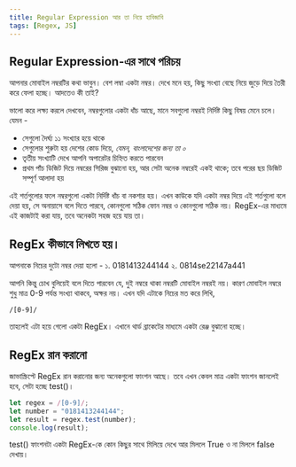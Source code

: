 ```yaml
---
title: Regular Expression আর তা নিয়ে হাবিজাবি
tags: [Regex, JS]
---
```

## Regular Expression-এর সাথে পরিচয়
আপনার মোবাইল নম্বরটির কথা ভাবুন। বেশ লম্বা একটা নম্বর। দেখে মনে হয়, কিছু সংখ্যা বেছে নিয়ে জুড়ে দিয়ে তৈরী করে ফেলা হচ্ছে। আদতেও কী তাই?

ভালো করে লক্ষ্য করলে দেখবেন, নম্বরগুলোর একটা ধাঁচ আছে, মানে সবগুলো নম্বরই নির্দিষ্ট কিছু বিষয় মেনে চলে। যেমন - 
+ সেগুলো দৈর্ঘ্য ১১ সংখ্যার হয়ে থাকে
+ সেগুলোর শুরুটা হয় দেশের কোড দিয়ে, _যেমন, বাংলাদেশের জন্য তা ০_
+ তৃতীয় সংখ্যাটি দেখে আপনি অপারেটর চিহ্নিত করতে পারবেন
+ প্রথম পাঁচ ডিজিট দিয়ে নম্বরের সিরিজ বুঝানো হয়, আর সেটা অনেক নম্বরেই একই থাকে; তবে পরের ছয় ডিজিট সম্পূর্ণ আলাদা হয়

এই শর্তগুলোর ফলে নম্বরগুলো একটা নির্দিষ্ট ধাঁচ বা নকশার হয়। এখন কাউকে যদি একটা নম্বর দিয়ে এই শর্তগুলো বলে দেয়া হয়, সে অনায়াসে বলে দিতে পারবে, কোনগুলো সঠিক ফোন নম্বর ও কোনগুলো সঠিক নয়। RegEx-এর মাধ্যমে এই কাজটাই করা যায়, তবে অনেকটা সহজ হয়ে যায় তা।

## RegEx কীভাবে লিখতে হয়।
আপনাকে নিচের দুটো নম্বর দেয়া হলো -
১. 0181413244144
২. 0814se22147a441

আপনি কিন্তু চোখ বুলিয়েই বলে দিতে পারবেন যে, দুই নম্বরে থাকা নম্বরটি মোবাইল নম্বরই নয়। কারণ মোবাইল নম্বরে শুধু মাত্র 0-9 পর্যন্ত সংখ্যা থাকবে, অক্ষর নয়। এখন যদি এটাকে নিচের মত করে লিখি,
```
/[0-9]/
```
তাহলেই এটা হয়ে গেলো একটা RegEx। এখানে থার্ড ব্রাকেটের মাধ্যমে একটা রেঞ্জ বুঝানো হচ্ছে।

## RegEx রান করানো
জাভাস্ক্রিপ্টে RegEx রান করানোর জন্য অনেকগুলো ফাংশন আছে। তবে এখন কেবল মাত্র একটা ফাংশন জানলেই হবে, সেটা হচ্ছে test()। 

```javascript
let regex = /[0-9]/;
let number = "0181413244144";
let result = regex.test(number);
console.log(result);
```
test() ফাংশনটা একটা RegEx-কে কোন কিছুর সাথে মিলিয়ে দেখে আর মিললে True ও না মিললে false দেখায়।

